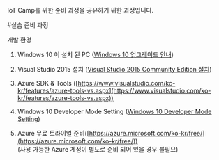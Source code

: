 ﻿IoT Camp를 위한 준비 과정을 공유하기 위한 과정입니다. 

#실습 준비 과정

개발 환경 

1. Windows 10 이 설치 된 PC ([Windows 10 업그레이드 안내](https://www.microsoft.com/ko-kr/windows/windows-10-upgrade))

2. Visual Studio 2015 설치 ([Visual Studio 2015 Community Edition 설치](https://www.visualstudio.com/ko-kr/products/visual-studio-community-vs.aspx))

3. Azure SDK & Tools ([https://www.visualstudio.com/ko-kr/features/azure-tools-vs.aspx](https://www.visualstudio.com/ko-kr/features/azure-tools-vs.aspx))

4. Windows 10 Developer Mode Setting ([Windows 10 Developer Mode Setting](https://msdn.microsoft.com/windows/uwp/get-started/enable-your-device-for-development))

5. Azure 무료 트라이얼 준비([https://azure.microsoft.com/ko-kr/free/](https://azure.microsoft.com/ko-kr/free/))<br>
(사용 가능한 Azure 계정이 별도로 준비 되어 있을 경우 불필요)

